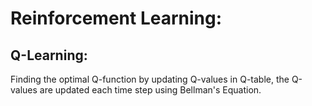 # Reinforcement Learning:

## Q-Learning:
Finding the optimal Q-function by updating Q-values in Q-table,
the Q-values are updated each time step  using Bellman's Equation.
